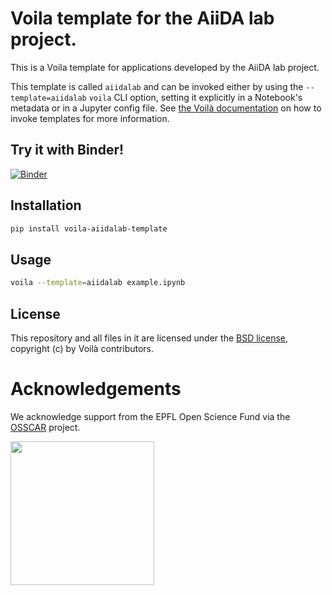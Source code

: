 # Voila template for the AiiDA lab project.   

This is a Voila template for applications developed by the AiiDA lab project.

This template is called `aiidalab` and can be invoked either by using the
`--template=aiidalab` `voila` CLI option, setting it explicitly in a Notebook's
metadata or in a Jupyter config file.  See [the Voilà
documentation](https://voila.readthedocs.io/en/stable/customize.html#controlling-the-nbconvert-template)
on how to invoke templates for more information.

## Try it with Binder!

[![Binder](https://mybinder.org/badge_logo.svg)](https://mybinder.org/v2/gh/aiidalab/voila-aiidalab-template/develop?urlpath=%2Fvoila%2Frender%2Fexample-notebooks%2Fexample.ipynb)

## Installation

```bash
pip install voila-aiidalab-template
```

## Usage

```bash
voila --template=aiidalab example.ipynb
```

## License

This repository and all files in it are licensed under the [BSD
license](LICENSE), copyright (c) by Voilà contributors.

# Acknowledgements

We acknowledge support from the EPFL Open Science Fund via the [OSSCAR](http://www.osscar.org) project.

<img src='http://www.osscar.org/wp-content/uploads/2019/03/OSSCAR-logo.png' width='230'>

